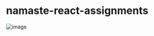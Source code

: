 # namaste-react-assignments

![image](https://user-images.githubusercontent.com/16099491/204245694-8668984e-b2b8-44c1-9587-f9b24c2ae3d6.png)
